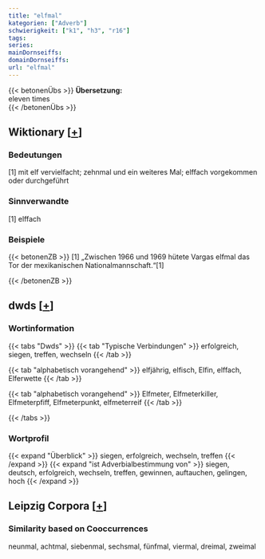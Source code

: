```yaml
---
title: "elfmal"
kategorien: ["Adverb"]
schwierigkeit: ["k1", "h3", "r16"]
tags:
series:
mainDornseiffs:
domainDornseiffs:
url: "elfmal"
---
```


{{< betonenÜbs >}}
**Übersetzung:**  
eleven times  
{{< /betonenÜbs >}}

## Wiktionary [[+](https://de.wiktionary.org/wiki/elfmal)]

### Bedeutungen
[1] mit elf vervielfacht; zehnmal und ein weiteres Mal; elffach vorgekommen oder durchgeführt  

### Sinnverwandte
[1] elffach  

### Beispiele
{{< betonenZB >}}
[1] „Zwischen 1966 und 1969 hütete Vargas elfmal das Tor der mexikanischen Nationalmannschaft.“[1]  

{{< /betonenZB >}}


## dwds [[+](https://www.dwds.de/wb/elfmal)]

### Wortinformation
{{< tabs "Dwds" >}}
{{< tab "Typische Verbindungen" >}}
erfolgreich, siegen, treffen, wechseln
{{< /tab >}}

{{< tab "alphabetisch vorangehend" >}}
elfjährig, elfisch, Elfin, elffach, Elferwette
{{< /tab >}}

{{< tab "alphabetisch vorangehend" >}}
Elfmeter, Elfmeterkiller, Elfmeterpfiff, Elfmeterpunkt, elfmeterreif
{{< /tab >}}

{{< /tabs >}}

### Wortprofil
{{< expand "Überblick" >}} siegen, erfolgreich, wechseln, treffen {{< /expand >}}
{{< expand "ist Adverbialbestimmung von" >}} siegen, deutsch, erfolgreich, wechseln, treffen, gewinnen, auftauchen, gelingen, hoch {{< /expand >}}

## Leipzig Corpora [[+](https://corpora.uni-leipzig.de/en/res?word=elfmal&corpusId=deu_newscrawl-public_2018)]


### Similarity based on Cooccurrences
neunmal, achtmal, siebenmal, sechsmal, fünfmal, viermal, dreimal, zweimal

